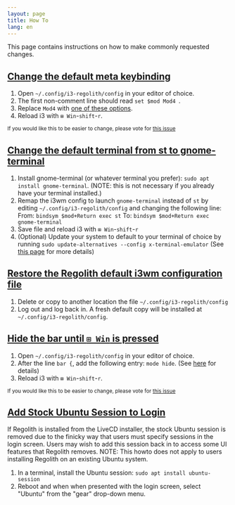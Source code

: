 ```yaml
---
layout: page
title: How To
lang: en
---
```


This page contains instructions on how to make commonly requested changes.

## [Change the default meta keybinding](#key-binding)
1. Open `~/.config/i3-regolith/config` in your editor of choice.
2. The first non-comment line should read `set $mod Mod4
`.
3. Replace `Mod4` with [one of these options](https://i3wm.org/docs/userguide.html#keybindings).
4. Reload i3 with `⊞ Win`-`shift`-`r`.

<sub>If you would like this to be easier to change, please vote for [this issue](https://github.com/regolith-linux/regolith-desktop/issues/16)</sub>

## [Change the default terminal from st to gnome-terminal](#default-term)

1. Install gnome-terminal (or whatever terminal you prefer): `sudo apt install gnome-terminal`. (NOTE: this is not necessary if you already have your terminal installed.)
2. Remap the i3wm config to launch `gnome-terminal` instead of `st` by editing `~/.config/i3-regolith/config` and changing the following line:
From: `bindsym $mod+Return exec st`
To: `bindsym $mod+Return exec gnome-terminal`
3. Save file and reload i3 with `⊞ Win`-`shift`-`r`
4. (Optional) Update your system to default to your terminal of choice by running `sudo update-alternatives --config x-terminal-emulator` (See [this page](https://askubuntu.com/questions/578293/is-it-possible-to-remove-the-default-terminal-and-replace-it-with-some-other-ter) for more details)

## [Restore the Regolith default i3wm configuration file](#default-i3-config)
1. Delete or copy to another location the file `~/.config/i3-regolith/config`
2. Log out and log back in.  A fresh default copy will be installed at `~/.config/i3-regolith/config`.

## [Hide the bar until `⊞ Win` is pressed](#hide-bar)

1. Open `~/.config/i3-regolith/config` in your editor of choice.
2. After the line `bar {`, add the following entry: `mode hide`. (See [here](https://i3wm.org/docs/userguide.html#_configuring_i3bar) for details)
3. Reload i3 with `⊞ Win`-`shift`-`r`.

<sub>If you would like this to be easier to change, please vote for [this issue](https://github.com/regolith-linux/regolith-desktop/issues/16)</sub>

## [Add Stock Ubuntu Session to Login](#stock-ubuntu)

If Regolith is installed from the LiveCD installer, the stock Ubuntu session is removed due to the finicky way that users must specify sessions in the login screen. Users may wish to add this session back in to access some UI features that Regolith removes.  NOTE: This howto does not apply to users installing Regolith on an existing Ubuntu system.

1. In a terminal, install the Ubuntu session: `sudo apt install ubuntu-session`
2. Reboot and when when presented with the login screen, select "Ubuntu" from the "gear" drop-down menu.


